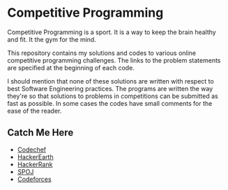 # Competitive Programming

Competitive Programming is a sport. It is a way to keep the brain healthy and fit. It the gym for the mind.

This repository contains my solutions and codes to various online competitive programming challenges. The links to the problem statements are specified at the beginning of each code.

I should mention that none of these solutions are written with respect to best Software Engineering practices. The programs are written the way they're so that solutions to problems in competitions can be submitted as fast as possible. In some cases the codes have small comments for the ease of the reader.

## Catch Me Here
- [Codechef](https://www.codechef.com/users/amitrajit_bose)
- [HackerEarth](https://www.hackerearth.com/@amitrajit)
- [HackerRank](https://www.hackerrank.com/amitrajitbose9)
- [SPOJ](https://www.spoj.com/users/jeet9/)
- [Codeforces](http://codeforces.com/)